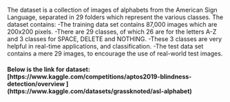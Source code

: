 The dataset is a collection of images of alphabets from the American Sign  Language, separated in 29 folders which represent the various classes.
The dataset contains: 
-The training data set contains 87,000 images which are 200x200 pixels. 
-There are 29 classes, of which 26 are for the letters A-Z and 3 classes for SPACE, DELETE and NOTHING.
-These 3 classes are very helpful in real-time applications, and classification.
-The test data set contains a mere 29 images, to encourage the use of real-world test images.

<h4>Below is the link for dataset: [https://www.kaggle.com/competitions/aptos2019-blindness-detection/overview
](https://www.kaggle.com/datasets/grassknoted/asl-alphabet) </h4>

 
